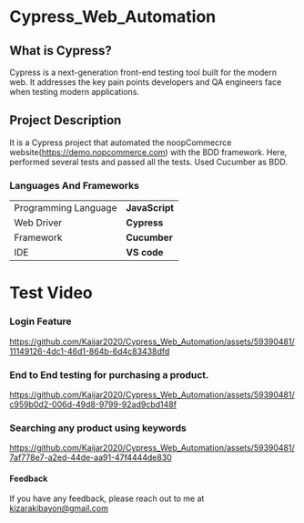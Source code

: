 
# Cypress_Web_Automation

## What is Cypress?

Cypress is a next-generation front-end testing tool built for the modern web. It addresses the key pain points developers and QA engineers face when testing modern applications.

## Project Description

It is a Cypress project that automated the noopCommecrce website(https://demo.nopcommerce.com) with the BDD framework. Here, performed several tests and passed all the tests. Used Cucumber as BDD.

 <h3>Languages And Frameworks</h3>
<table>
  <tr>
    <td>Programming Language</td>
    <td><b>JavaScript</b></td>
   </tr>
  <tr>
    <td>Web Driver</td>
    <td><b>Cypress</b></td>
   </tr>
   <tr>
    <td>Framework</td>
    <td><b>Cucumber</b></td>
   </tr>
   <tr>
    <td>IDE</td>
    <td><b>VS code</b></td>
   </tr>
</table>

# Test Video
### Login Feature
https://github.com/Kaijar2020/Cypress_Web_Automation/assets/59390481/11149126-4dc1-46d1-864b-6d4c83438dfd



### End to End testing for purchasing a product.
https://github.com/Kaijar2020/Cypress_Web_Automation/assets/59390481/c959b0d2-006d-49d8-9799-92ad9cbd148f






### Searching any product using keywords
https://github.com/Kaijar2020/Cypress_Web_Automation/assets/59390481/7af778e7-a2ed-44de-aa91-47f4444de830

#### Feedback

If you have any feedback, please reach out to me at kizarakibayon@gmail.com
 
